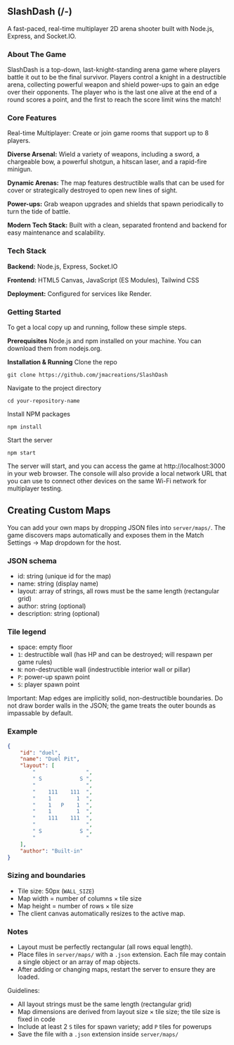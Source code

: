 ## SlashDash (/-)
A fast-paced, real-time multiplayer 2D arena shooter built with Node.js, Express, and Socket.IO.

### About The Game
SlashDash is a top-down, last-knight-standing arena game where players battle it out to be the final survivor. Players control a knight in a destructible arena, collecting powerful weapon and shield power-ups to gain an edge over their opponents. The player who is the last one alive at the end of a round scores a point, and the first to reach the score limit wins the match!

### Core Features
Real-time Multiplayer: Create or join game rooms that support up to 8 players.

**Diverse Arsenal:** Wield a variety of weapons, including a sword, a chargeable bow, a powerful shotgun, a hitscan laser, and a rapid-fire minigun.

**Dynamic Arenas:** The map features destructible walls that can be used for cover or strategically destroyed to open new lines of sight.

**Power-ups:** Grab weapon upgrades and shields that spawn periodically to turn the tide of battle.

**Modern Tech Stack:** Built with a clean, separated frontend and backend for easy maintenance and scalability.

### Tech Stack
**Backend:** Node.js, Express, Socket.IO

**Frontend:** HTML5 Canvas, JavaScript (ES Modules), Tailwind CSS

**Deployment:** Configured for services like Render.

### Getting Started
To get a local copy up and running, follow these simple steps.

**Prerequisites**
Node.js and npm installed on your machine. You can download them from nodejs.org.

**Installation & Running**
Clone the repo

`git clone https://github.com/jmacreations/SlashDash`

Navigate to the project directory

`cd your-repository-name`

Install NPM packages

`npm install`

Start the server

`npm start`

The server will start, and you can access the game at http://localhost:3000 in your web browser. The console will also provide a local network URL that you can use to connect other devices on the same Wi-Fi network for multiplayer testing.

## Creating Custom Maps

You can add your own maps by dropping JSON files into `server/maps/`. The game discovers maps automatically and exposes them in the Match Settings → Map dropdown for the host.

### JSON schema
- id: string (unique id for the map)
- name: string (display name)
- layout: array of strings, all rows must be the same length (rectangular grid)
- author: string (optional)
- description: string (optional)

### Tile legend
- space: empty floor
- `1`: destructible wall (has HP and can be destroyed; will respawn per game rules)
- `N`: non-destructible wall (indestructible interior wall or pillar)
- `P`: power-up spawn point
- `S`: player spawn point

Important: Map edges are implicitly solid, non-destructible boundaries. Do not draw border walls in the JSON; the game treats the outer bounds as impassable by default.

### Example
```json
{
	"id": "duel",
	"name": "Duel Pit",
	"layout": [
		"                ",
		" S            S ",
		"                ",
		"    111    111  ",
		"    1        1  ",
		"    1   P    1  ",
		"    1        1  ",
		"    111    111  ",
		"                ",
		" S            S ",
		"                "
	],
	"author": "Built-in"
}
```

### Sizing and boundaries
- Tile size: 50px (`WALL_SIZE`)
- Map width = number of columns × tile size
- Map height = number of rows × tile size
- The client canvas automatically resizes to the active map.

### Notes
- Layout must be perfectly rectangular (all rows equal length).
- Place files in `server/maps/` with a `.json` extension. Each file may contain a single object or an array of map objects.
- After adding or changing maps, restart the server to ensure they are loaded.

Guidelines:

- All layout strings must be the same length (rectangular grid)
- Map dimensions are derived from layout size × tile size; the tile size is fixed in code
- Include at least 2 `S` tiles for spawn variety; add `P` tiles for powerups
- Save the file with a `.json` extension inside `server/maps/`